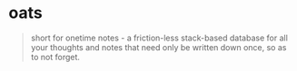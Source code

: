 # oats
> short for onetime notes - a friction-less stack-based database for all your thoughts and notes that need only be written down once, so as to not forget.
